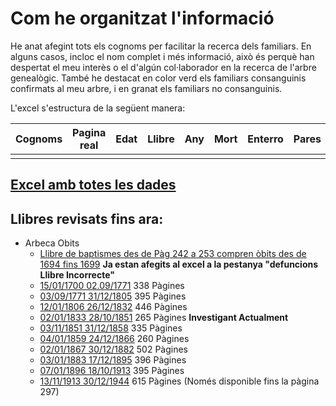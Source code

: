 # Com he organitzat l'informació

He anat afegint tots els cognoms per facilitar la recerca dels familiars. En alguns casos, incloc el nom complet i més informació, això és perquè han despertat el meu interès o el d'algún col·laborador en la recerca de l'arbre genealògic. També he destacat en color verd els familiars consanguinis confirmats al meu arbre, i en granat els familiars no consanguinis.

L'excel s'estructura de la següent manera:

| Cognoms  | Pagina real | Edat | Llibre | Any | Mort | Enterro | Pares | Parella | Causa | Classe enterro | Ofici |
| -------- | ----------- | ---- | ------ | --- | ---- | ------- | ----- | ------- | ----- | -------------- | ----- |
|          |             |      |        |     |      |         |       |         |       |                |       |


## [Excel amb totes les dades](https://github.com/arbreFamiliar/DadesGenerals/blob/master/Bisbats/Catalunya/Tarragona/Arbeca/Sacraments/Obits/Excel/Index_llibres_Digitals-Obits.xlsx)


## Llibres revisats fins ara:

- Arbeca Obits
  - [Llibre de baptismes des de Pàg 242 a 253 compren òbits des de 1694 fins 1699](https://arxiuenlinia.ahat.cat/Document/0000013892#imatge-242) **Ja estan afegits al excel a la pestanya "defuncions Llibre Incorrecte"**
  - [15/01/1700 02.09/1771](https://arxiuenlinia.ahat.cat/Document/0000019917) 338 Pàgines
  - [03/09/1771 31/12/1805](https://arxiuenlinia.ahat.cat/Document/0000019919) 395 Pàgines
  - [12/01/1806 26/12/1832](https://arxiuenlinia.ahat.cat/Document/0000019907) 446 Pàgines
  - [02/01/1833 28/10/1851](https://arxiuenlinia.ahat.cat/Document/0000019908) 265 Pàgines **Investigant Actualment**
  - [03/11/1851 31/12/1858](https://arxiuenlinia.ahat.cat/Document/0000019909) 335 Pàgines
  - [04/01/1859 24/12/1866](https://arxiuenlinia.ahat.cat/Document/0000019904) 260 Pàgines
  - [02/01/1867 30/12/1882](https://arxiuenlinia.ahat.cat/Document/0000019905) 502 Pàgines
  - [03/01/1883 17/12/1895](https://arxiuenlinia.ahat.cat/Document/0000019914) 396 Pàgines
  - [07/01/1896 18/10/1913](https://arxiuenlinia.ahat.cat/Document/0000019916) 395 Pàgines
  - [13/11/1913 30/12/1944](https://arxiuenlinia.ahat.cat/Document/0000019915) 615 Pàgines (Només disponible fins la pàgina 297)
